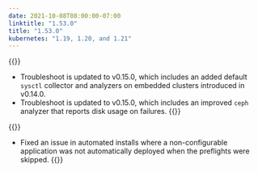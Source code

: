 ```yaml
---
date: 2021-10-08T08:00:00-07:00
linktitle: "1.53.0"
title: "1.53.0"
kubernetes: "1.19, 1.20, and 1.21"
---
```


{{<features>}}
 * Troubleshoot is updated to v0.15.0, which includes an added default `sysctl` collector and analyzers on embedded clusters introduced in v0.14.0.
 * Troubleshoot is updated to v0.15.0, which includes an improved `ceph` analyzer that reports disk usage on failures.
{{</features>}}

{{<fixes>}}
 * Fixed an issue in automated installs where a non-configurable application was not automatically deployed when the preflights were skipped.
{{</fixes>}}

